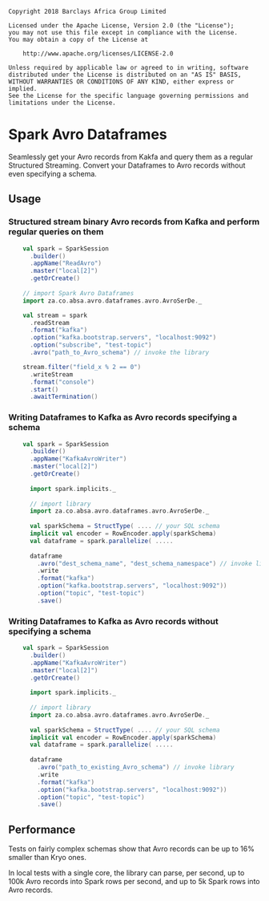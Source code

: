     Copyright 2018 Barclays Africa Group Limited
    
    Licensed under the Apache License, Version 2.0 (the "License");
    you may not use this file except in compliance with the License.
    You may obtain a copy of the License at
    
        http://www.apache.org/licenses/LICENSE-2.0
    
    Unless required by applicable law or agreed to in writing, software
    distributed under the License is distributed on an "AS IS" BASIS,
    WITHOUT WARRANTIES OR CONDITIONS OF ANY KIND, either express or implied.
    See the License for the specific language governing permissions and
    limitations under the License.

# Spark Avro Dataframes

Seamlessly get your Avro records from Kakfa and query them as a regular Structured Streaming. Convert your Dataframes to Avro records without even specifying a schema.

## Usage

### Structured stream binary Avro records from Kafka and perform regular queries on them
```scala
    val spark = SparkSession
      .builder()
      .appName("ReadAvro")
      .master("local[2]")
      .getOrCreate()    
      
    // import Spark Avro Dataframes
    import za.co.absa.avro.dataframes.avro.AvroSerDe._

    val stream = spark
      .readStream
      .format("kafka")
      .option("kafka.bootstrap.servers", "localhost:9092")
      .option("subscribe", "test-topic")
      .avro("path_to_Avro_schema") // invoke the library

    stream.filter("field_x % 2 == 0")
      .writeStream
      .format("console")
      .start()
      .awaitTermination() 
```

### Writing Dataframes to Kafka as Avro records specifying a schema
```scala
    val spark = SparkSession
      .builder()
      .appName("KafkaAvroWriter")
      .master("local[2]")
      .getOrCreate()                 
            
      import spark.implicits._
      
      // import library
      import za.co.absa.avro.dataframes.avro.AvroSerDe._
      
      val sparkSchema = StructType( .... // your SQL schema
      implicit val encoder = RowEncoder.apply(sparkSchema)
      val dataframe = spark.parallelize( .....
      
      dataframe
      	.avro("dest_schema_name", "dest_schema_namespace") // invoke library            
      	.write
      	.format("kafka")    
      	.option("kafka.bootstrap.servers", "localhost:9092"))
      	.option("topic", "test-topic")
      	.save()         
```



### Writing Dataframes to Kafka as Avro records without specifying a schema
```scala
    val spark = SparkSession
      .builder()
      .appName("KafkaAvroWriter")
      .master("local[2]")
      .getOrCreate()                 
            
      import spark.implicits._
      
      // import library
      import za.co.absa.avro.dataframes.avro.AvroSerDe._
      
      val sparkSchema = StructType( .... // your SQL schema
      implicit val encoder = RowEncoder.apply(sparkSchema)
      val dataframe = spark.parallelize( .....
      
      dataframe
      	.avro("path_to_existing_Avro_schema") // invoke library            
      	.write
      	.format("kafka")    
      	.option("kafka.bootstrap.servers", "localhost:9092"))
      	.option("topic", "test-topic")
      	.save()  
```

## Performance
Tests on fairly complex schemas show that Avro records can be up to 16% smaller than Kryo ones. 

In local tests with a single core, the library can parse, per second, up to 100k Avro records into Spark rows per second, and up to 5k Spark rows into Avro records. 